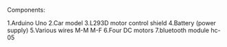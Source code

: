 Components:

1.Arduino Uno
2.Car model
3.L293D motor control shield
4.Battery (power supply)
5.Various wires M-M M-F
6.Four DC motors
7.bluetooth module hc-05


